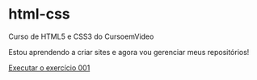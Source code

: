 # html-css
 Curso de HTML5 e  CSS3 do CursoemVideo

Estou aprendendo a criar sites e agora vou gerenciar meus repositórios!

 <a href="https://jefersonpacheco32.github.io/html-css/exercicios/ex001/index.html">Executar o exercício 001<a>